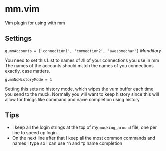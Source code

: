 # mm.vim
Vim plugin for using with mm

## Settings
`g.mmAccounts = ['connection1', 'connection2', 'awesomechar']` *Manditory*

You need to set this List to names of all of your connections you use in mm
The names of the accounts should match the names of you connections exactly, case matters.

`g.mmNoHistoryMode = 1`

Setting this sets no history mode, which wipes the vum buffer each time you send to the muck.
Normally you will want to keep history since this will allow for things like command and name completion using history

## Tips
* I keep all the login strings at the top of my `mucking_around` file, one per line to speed up login.
* On the next line after that I keep all the most common commands and names I type so I can use ^n and ^p name completion

